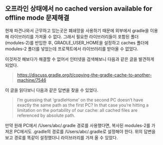 ## 오프라인 상태에서 no cached version available for offline mode 문제해결

현재 파견나와서 근무하고 있는곳은 폐쇄망을 사용하기 때문에 외부에서 gradle을 이용해 라이브러리를 가져올 수 없다.
그래서 필요한 라이브러리들이 포함된 폴더(modules-2)를 반입한 후, GRADLE_USER_HOME을 설정하고 caches 폴더에 modules-2 폴더를 넣었는데 프로젝트에서 라이브러리를 받아올 수 없었다.

이것저것 해보다가 해결할 수 없어서 인터넷을 검색해보니 다음과 같은 글을 발견하게 되었다.

> https://discuss.gradle.org/t/copying-the-gradle-cache-to-another-machine/7546

이 글을 읽다보니 다음과 같은 답변을 찾을 수 있었다.

> I’m guessing that ‘gradleHome’ on the second PC doesn’t have exactly the same path as the first PC? In that case you’re hitting a limitation on the portability of our cache: all cached files are referenced by absolute path.

만약 원래 PC에서 /Users/abc/.gradle 경로를 사용했다면, 복사된 modules-2를 가져온 PC에서도 .gradle의 경로를 /Users/abc/.gradle로 설정해야 한다.
위의 답변을 보고 경로를 똑같이 설정했더니 라이브러리를 가져 올 수 있었다.
